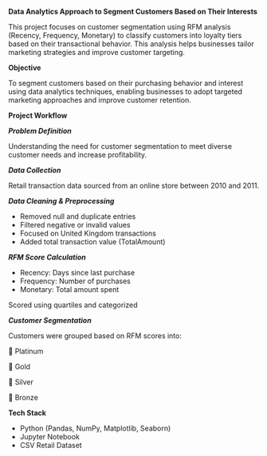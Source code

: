 ******Data Analytics Approach to Segment Customers Based on Their Interests******

This project focuses on customer segmentation using RFM analysis (Recency, Frequency, Monetary) to classify customers into loyalty tiers based on their transactional behavior. This analysis helps businesses tailor marketing strategies and improve customer targeting.

**Objective**

To segment customers based on their purchasing behavior and interest using data analytics techniques, enabling businesses to adopt targeted marketing approaches and improve customer retention.

**Project Workflow**

**_Problem Definition_**

Understanding the need for customer segmentation to meet diverse customer needs and increase profitability.

**_Data Collection_**

Retail transaction data sourced from an online store between 2010 and 2011.

**_Data Cleaning & Preprocessing_**

- Removed null and duplicate entries
- Filtered negative or invalid values
- Focused on United Kingdom transactions
- Added total transaction value (TotalAmount)

**_RFM Score Calculation_**

- Recency: Days since last purchase
- Frequency: Number of purchases
- Monetary: Total amount spent

Scored using quartiles and categorized

**_Customer Segmentation_**

Customers were grouped based on RFM scores into:

📀 Platinum

🥇 Gold

🥈 Silver

🥉 Bronze

**Tech Stack**

- Python (Pandas, NumPy, Matplotlib, Seaborn)
- Jupyter Notebook
- CSV Retail Dataset
